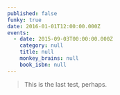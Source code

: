 ```yaml
---
published: false
funky: true
date: 2016-01-01T12:00:00.000Z
events:
  - date: 2015-09-03T00:00:00.000Z
    category: null
    title: null
    monkey_brains: null
    book_isbn: null
---
```


> This is the last test, perhaps.&nbsp;

&nbsp;